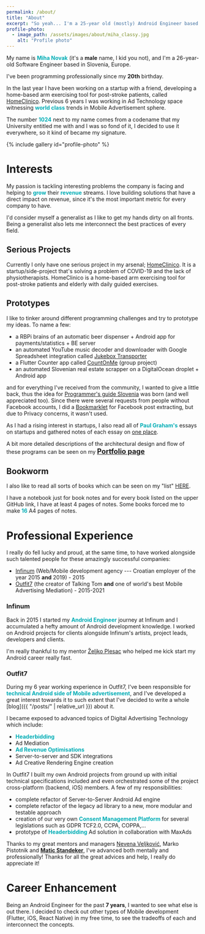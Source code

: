 ```yaml
---
permalink: /about/
title: "About"
excerpt: "So yeah... I'm a 25-year old (mostly) Android Engineer based in Slovenia, Europe."
profile-photo:
  - image_path: /assets/images/about/miha_classy.jpg
    alt: "Profile photo"
---
```


My name is <b style="color:#00adb5">Miha Novak</b> (it's a **male** name, I kid you not), and I'm a 26-year-old Software Engineer based in Slovenia, Europe.

I've been programming professionally since my **20th** birthday.

In the last year I have been working on a startup with a friend, developing a home-based arm exercising tool for post-stroke patients, called <a href="/portfolio/homeclinico" target="_blank">HomeClinico</a>. 
Previous 6 years I was working in Ad Technology space witnessing <b style="color:#00adb5">world class</b> trends in Mobile Advertisement sphere.

The number <b style="color:#00adb5">1024</b> next to my name comes from a codename that my University entitled me with and I was so fond of it, 
I decided to use it everywhere, so it kind of became my signature.

{% include gallery id="profile-photo" %}

# Interests

My passion is tackling interesting problems the company is facing and helping to <b style="color:#00adb5">grow</b> their <b style="color:#00adb5">revenue</b> streams.
I love building solutions that have a direct impact on revenue, since it's the most important metric for every company to have.

I'd consider myself a generalist as I like to get my hands dirty on all fronts. 
Being a generalist also lets me interconnect the best practices of every field.

## Serious Projects
Currently I only have one serious project in my arsenal; <a href="/portfolio/homeclinico" target="_blank">HomeClinico</a>.
It is a startup/side-project that's solving a problem of COVID-19 and the lack of physiotherapists.
HomeClinico is a home-based arm exercising tool for post-stroke patients and elderly with daily guided exercises. 

## Prototypes
I like to tinker around different programming challenges and try to prototype my ideas.
To name a few:
- a RBPi brains of an automatic beer dispenser + Android app for payments/statistics + BE server
- an automated YouTube music decoder and downloader with Google Spreadsheet integration called [Jukebox Transporter](https://github.com/mihanovak1024/jukebox-transporter)
- a Flutter Counter app called [CountOnMe](https://play.google.com/store/apps/details?id=com.topappfield.CountOnMe) (group project)
- an automated Slovenian real estate scrapper on a DigitalOcean droplet + Android app

and for everything I've received from the community, I wanted to give a little back,
thus the idea for [Programmer's guide Slovenia](https://github.com/mihanovak1024/programmers-guide-slovenia) was born (and well appreciated too).
Since there were several requests from people without Facebook accounts, I did a [Bookmarklet](https://github.com/mihanovak1024/fejstbukov-parser) for Facebook post extracting,
but due to Privacy concerns, it wasn't used.

As I had a rising interest in startups, I also read all of <b style="color:#00adb5">Paul Graham's</b> essays on startups and gathered notes of each essay on <a href="/portfolio/pg-essay-highlights" target="_blank">one place</a>.

A bit more detailed descriptions of the architectural design and flow of these programs can be seen on my <a style="font-size:1.3em" href="/portfolio"><b>Portfolio page</b></a>

## Bookworm
I also like to read all sorts of books which can be seen on my "list" [HERE](https://github.com/mihanovak1024/geeky-bookshelf).

I have a notebook just for book notes and for every book listed on the upper GitHub link, I have at least 4 pages of notes.
Some books forced me to make <b style="color:#00adb5">16</b> A4 pages of notes. 

# Professional Experience
I really do fell lucky and proud, at the same time, to have worked alongside such talented people for these amazingly successful companies: 
- [Infinum](https://infinum.com/) (Web/Mobile development agency --- Croatian employer of the year 2015 **and** 2019) - 2015
- [Outfit7](https://outfit7.com/) (the creator of Talking Tom **and** one of world's best Mobile Advertising Mediation) - 2015-2021

### Infinum
Back in 2015 I started my <b style="color:#00adb5">Android Engineer</b> journey at Infinum and I accumulated a hefty amount of Android development knowledge.
I worked on Android projects for clients alongside Infinum's artists, project leads, developers and clients.

I'm really thankful to my mentor [Željko Plesac](https://twitter.com/ZeljkoPlesac) who helped me kick start my Android career really fast.  

### Outfit7 
During my 6 year working experience in Outfit7, I've been responsible for <b style="color:#00adb5">technical Android side of Mobile advertisement</b>, 
and I've developed a great interest towards it to such extent that I've decided to write a whole [blog]({{ "/posts/" | relative_url }}) about it.
 
I became exposed to advanced topics of Digital Advertising Technology which include:
- <b style="color:#00adb5">Headerbidding</b>
- Ad Mediation
- <b style="color:#00adb5">Ad Revenue Optimisations</b>
- Server-to-server and SDK integrations
- Ad Creative Rendering Engine creation
 
In Outfit7 I built my own Android projects from ground up with initial technical specifications included
and even orchestrated some of the project cross-platform (backend, iOS) members. 
A few of my responsibilities:
- complete refactor of Server-to-Server Android Ad engine
- complete refactor of the legacy ad library to a new, more modular and testable approach
- creation of our very own <b style="color:#00adb5">Consent Management Platform</b> for several legislations such as GDPR TCF2.0, CCPA, COPPA,...
- prototype of <b style="color:#00adb5">Headerbidding</b> Ad solution in collaboration with MaxAds

Thanks to my great mentors and managers [Nevena Veljković](https://si.linkedin.com/in/nevena-veljkovic-a00961b8), Marko Pistotnik and <b style="color:#00adb5">[Matic Standeker](https://www.linkedin.com/in/matic-standeker-4831542)</b>,
I've advanced both mentally and professionally! Thanks for all the great advices and help, I really do appreciate it!

# Career Enhancement
Being an Android Engineer for the past **7 years**, I wanted to see what else is out there. 
I decided to check out other types of Mobile development (Flutter, iOS, React Native) in my free time, 
to see the tradeoffs of each and interconnect the concepts. 